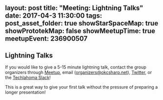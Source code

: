 layout: post
title: "Meeting: Lightning Talks"
date: 2017-04-3 11:30:00
tags:
post_asset_folder: true
showStarSpaceMap: true
showPrototekMap: false
showMeetupTime: true
meetupEvent: 236900507
---

## Lightning Talks
If you would like to give a 5-15 minute lightning talk, contact the group organizers through [Meetup](https://www.meetup.com/OKC-Sharp), email ([organizers@okcsharp.net](organizers@okcsharp.net)), [Twitter](https://twitter.com/okcsharp), or the [Techlahoma Slack](http://www.techlahoma.org/spaces)!

This is a great way to give your first talk without the pressure of preparing a longer presentation!
